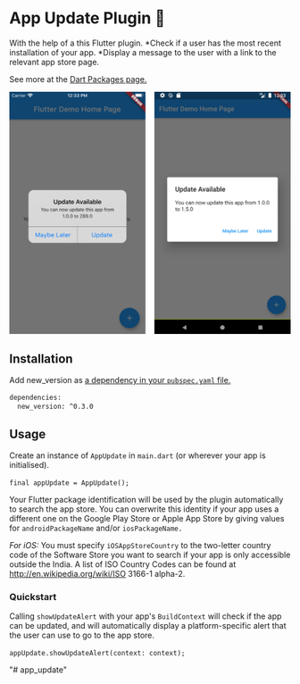 
# App Update Plugin 🎉

With the help of a this Flutter plugin.
*Check if a user has the most recent installation of your app.
*Display a message to the user with a link to the relevant app store page.

See more at the [Dart Packages page.](https://pub.dartlang.org/packages/new_version)

![Screenshots](screenshots/both.png)

## Installation
Add new_version as [a dependency in your `pubspec.yaml` file.](https://flutter.io/using-packages/)
```
dependencies:
  new_version: ^0.3.0
```

## Usage
Create an instance of `AppUpdate` in `main.dart` (or wherever your app is initialised).

`final appUpdate = AppUpdate();`

Your Flutter package identification will be used by the plugin automatically to search the app store. You can overwrite this identity if your app uses a different one on the Google Play Store or Apple App Store by giving values for `androidPackageName` and/or `iosPackageName.`

*For iOS:* You must specify `iOSAppStoreCountry` to the two-letter country code of the Software Store you want to search if your app is only accessible outside the India. A list of ISO Country Codes can be found at http://en.wikipedia.org/wiki/ISO 3166-1 alpha-2.


### Quickstart
Calling `showUpdateAlert` with your app's `BuildContext` will check if the app can be updated, and will automatically display a platform-specific alert that the user can use to go to the app store.

`appUpdate.showUpdateAlert(context: context);`

"# app_update" 
